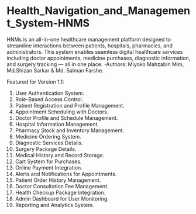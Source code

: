 # Health_Navigation_and_Management_System-HNMS
HNMs is an all-in-one healthcare management platform designed to streamline interactions between patients, hospitals, pharmacies, and administrators. This system enables seamless digital healthcare services including doctor appointments, medicine purchases, diagnostic information, and surgery tracking — all in one place.
-Authors: Miyoko Mahzabin Mim, Md.Shizan Sarkar & Md. Salman Farshe.

Featured for Version 1.1:
1. User Authentication System.
2. Role-Based Access Control.
3. Patient Registration and Profile Management.
4. Appointment Scheduling with Doctors.
5. Doctor Profile and Schedule Management.
6. Hospital Information Management.
7. Pharmacy Stock and Inventory Management.
8. Medicine Ordering System.
9. Diagnostic Services Details.
10. Surgery Package Details.
11. Medical History and Record Storage.
12. Cart System for Purchases.
13. Online Payment Integration.
14. Alerts and Notifications for Appointments.
15. Patient Order History Management.
16. Doctor Consultation Fee Management.
17. Health Checkup Package Integration.
18. Admin Dashboard for User Monitoring.
19. Reporting and Analytics System.
